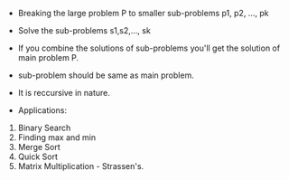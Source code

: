 - Breaking the large problem P to smaller sub-problems p1, p2, ..., pk
- Solve the sub-problems s1,s2,..., sk
- If you combine the solutions of sub-problems you'll get the solution of main problem P.
- sub-problem should be same as main problem.
- It is reccursive in nature.

- Applications:

1. Binary Search
2. Finding max and min
3. Merge Sort
4. Quick Sort
5. Matrix Multiplication - Strassen's.

